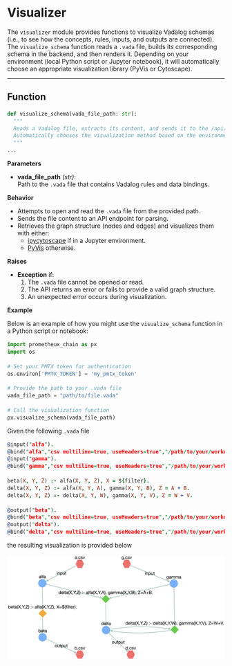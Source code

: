 # Visualizer

The `visualizer` module provides functions to visualize Vadalog schemas (i.e., to see how the concepts, rules, inputs, and outputs are connected). The `visualize_schema` function reads a `.vada` file, builds its corresponding schema in the backend, and then renders it. Depending on your environment (local Python script or Jupyter notebook), it will automatically choose an appropriate visualization library (PyVis or Cytoscape).

---

## Function

```python
def visualize_schema(vada_file_path: str):
  """
  Reads a Vadalog file, extracts its content, and sends it to the /api/visualize endpoint.
  Automatically chooses the visualization method based on the environment.
  """
...
```

**Parameters**
- **vada_file_path** _(str)_:  
  Path to the `.vada` file that contains Vadalog rules and data bindings.

**Behavior**
- Attempts to open and read the `.vada` file from the provided path.
- Sends the file content to an API endpoint for parsing.
- Retrieves the graph structure (nodes and edges) and visualizes them with either:
  - [ipycytoscape](https://github.com/cytoscape/ipycytoscape) if in a Jupyter environment.
  - [PyVis](https://pyvis.readthedocs.io/) otherwise.

**Raises**
- **Exception** if:
  1. The `.vada` file cannot be opened or read.
  2. The API returns an error or fails to provide a valid graph structure.
  3. An unexpected error occurs during visualization.

**Example**

Below is an example of how you might use the `visualize_schema` function in a Python script or notebook:

```python
import prometheux_chain as px
import os

# Set your PMTX token for authentication
os.environ['PMTX_TOKEN'] = 'my_pmtx_token'

# Provide the path to your .vada file
vada_file_path = "path/to/file.vada"

# Call the visualization function
px.visualize_schema(vada_file_path)
```

Given the following `.vada` file

```prolog
@input("alfa").
@bind("alfa","csv multiline=true, useHeaders=true","/path/to/your/workdir","a.csv").
@input("gamma").
@bind("gamma","csv multiline=true, useHeaders=true","/path/to/your/workdir","g.csv").

beta(X, Y, Z) :- alfa(X, Y, Z), X = ${filter}.
delta(X, Y, Z) :- alfa(X, Y, A), gamma(X, Y, B), Z = A + B.
delta(X, Y, Z) :- delta(X, Y, W), gamma(X, Y, V), Z = W + V.

@output("beta").
@bind("beta","csv multiline=true, useHeaders=true","/path/to/your/workdir","b.csv").
@output("delta").
@bind("delta","csv multiline=true, useHeaders=true","/path/to/your/workdir","d.csv").
```

the resulting visualization is provided below

![Schema Visualization](schema_visualization.png)